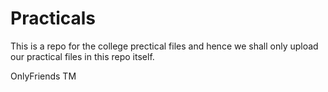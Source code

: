 # Practicals
This is a repo for the college prectical files and hence we shall only upload our practical files in this repo itself.

OnlyFriends TM 
